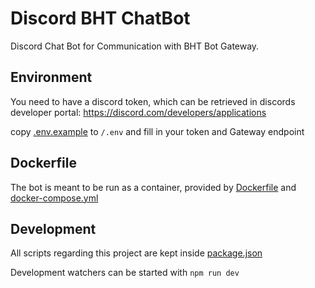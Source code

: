 # Discord BHT ChatBot

Discord Chat Bot for Communication with BHT Bot Gateway.

## Environment

You need to have a discord token, which can be retrieved in discords developer portal: https://discord.com/developers/applications

copy [.env.example](./.env.example) to `/.env` and fill in your token and Gateway endpoint

## Dockerfile

The bot is meant to be run as a container, provided by [Dockerfile](./Dockerfile) and [docker-compose.yml](./docker-compose.yml)

## Development

All scripts regarding this project are kept inside [package.json](./package.json)

Development watchers can be started with `npm run dev`
